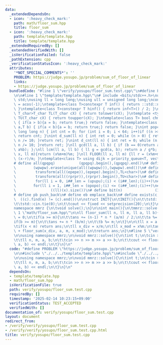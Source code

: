 ```yaml
---
data:
  _extendedDependsOn:
  - icon: ':heavy_check_mark:'
    path: math/floor_sum.hpp
    title: floor_sum
  - icon: ':heavy_check_mark:'
    path: template/template.hpp
    title: template/template.hpp
  _extendedRequiredBy: []
  _extendedVerifiedWith: []
  _isVerificationFailed: false
  _pathExtension: cpp
  _verificationStatusIcon: ':heavy_check_mark:'
  attributes:
    '*NOT_SPECIAL_COMMENTS*': ''
    PROBLEM: https://judge.yosupo.jp/problem/sum_of_floor_of_linear
    links:
    - https://judge.yosupo.jp/problem/sum_of_floor_of_linear
  bundledCode: "#line 1 \"verify/yosupo/floor_sum.test.cpp\"\n#define PROBLEM \"https://judge.yosupo.jp/problem/sum_of_floor_of_linear\"\
    \n\n#line 1 \"template/template.hpp\"\n# include <bits/stdc++.h>\nusing namespace\
    \ std;\nusing ll = long long;\nusing ull = unsigned long long;\nconst double pi\
    \ = acos(-1);\ntemplate<class T>constexpr T inf() { return ::std::numeric_limits<T>::max();\
    \ }\ntemplate<class T>constexpr T hinf() { return inf<T>() / 2; }\ntemplate <typename\
    \ T_char>T_char TL(T_char cX) { return tolower(cX); }\ntemplate <typename T_char>T_char\
    \ TU(T_char cX) { return toupper(cX); }\ntemplate<class T> bool chmin(T& a,T b)\
    \ { if(a > b){a = b; return true;} return false; }\ntemplate<class T> bool chmax(T&\
    \ a,T b) { if(a < b){a = b; return true;} return false; }\nint popcnt(unsigned\
    \ long long n) { int cnt = 0; for (int i = 0; i < 64; i++)if ((n >> i) & 1)cnt++;\
    \ return cnt; }\nint d_sum(ll n) { int ret = 0; while (n > 0) { ret += n % 10;\
    \ n /= 10; }return ret; }\nint d_cnt(ll n) { int ret = 0; while (n > 0) { ret++;\
    \ n /= 10; }return ret; }\nll gcd(ll a, ll b) { if (b == 0)return a; return gcd(b,\
    \ a%b); };\nll lcm(ll a, ll b) { ll g = gcd(a, b); return a / g*b; };\nll MOD(ll\
    \ x, ll m){return (x%m+m)%m; }\nll FLOOR(ll x, ll m) {ll r = (x%m+m)%m; return\
    \ (x-r)/m; }\ntemplate<class T> using dijk = priority_queue<T, vector<T>, greater<T>>;\n\
    # define all(qpqpq)           (qpqpq).begin(),(qpqpq).end()\n# define UNIQUE(wpwpw)\
    \        (wpwpw).erase(unique(all((wpwpw))),(wpwpw).end())\n# define LOWER(epepe)\
    \         transform(all((epepe)),(epepe).begin(),TL<char>)\n# define UPPER(rprpr)\
    \         transform(all((rprpr)),(rprpr).begin(),TU<char>)\n# define rep(i,upupu)\
    \         for(ll i = 0, i##_len = (upupu);(i) < (i##_len);(i)++)\n# define reps(i,opopo)\
    \        for(ll i = 1, i##_len = (opopo);(i) <= (i##_len);(i)++)\n# define len(x)\
    \                ((ll)(x).size())\n# define bit(n)               (1LL << (n))\n\
    # define pb push_back\n# define eb emplace_back\n# define exists(c, e)       \
    \  ((c).find(e) != (c).end())\n\nstruct INIT{\n\tINIT(){\n\t\tstd::ios::sync_with_stdio(false);\n\
    \t\tstd::cin.tie(0);\n\t\tcout << fixed << setprecision(20);\n\t}\n}INIT;\n\n\
    namespace mmrz {\n\tvoid solve();\n}\n\nint main(){\n\tmmrz::solve();\n}\n#line\
    \ 1 \"math/floor_sum.hpp\"\n\nll floor_sum(ll n, ll m, ll a, ll b){\n\tll ans\
    \ = 0;\n\tif(a >= m){\n\t\tans += (n-1) * n * (a/m) / 2;\n\t\ta %= m;\n\t}\n\t\
    if(b >= m){\n\t\tans += n * (b/m);\n\t\tb %= m;\n\t}\n\n\tll x = a * (n-1) + b;\n\
    \tif(x < m) return ans;\n\tll x_div = x/m;\n\tll x_mod = x%m;\n\tans += x_div\
    \ + floor_sum(x_div, a, m, x_mod);\n\treturn ans;\n}\n#line 5 \"verify/yosupo/floor_sum.test.cpp\"\
    \n\nusing namespace mmrz;\n\nvoid mmrz::solve(){\n\tint t;\n\tcin >> t;\n\twhile(t--){\n\
    \t\tll n, m, a, b;\n\t\tcin >> n >> m >> a >> b;\n\t\tcout << floor_sum(n, m,\
    \ a, b) << endl;\n\t}\n}\n"
  code: "#define PROBLEM \"https://judge.yosupo.jp/problem/sum_of_floor_of_linear\"\
    \n\n#include \"./../../template/template.hpp\"\n#include \"./../../math/floor_sum.hpp\"\
    \n\nusing namespace mmrz;\n\nvoid mmrz::solve(){\n\tint t;\n\tcin >> t;\n\twhile(t--){\n\
    \t\tll n, m, a, b;\n\t\tcin >> n >> m >> a >> b;\n\t\tcout << floor_sum(n, m,\
    \ a, b) << endl;\n\t}\n}\n"
  dependsOn:
  - template/template.hpp
  - math/floor_sum.hpp
  isVerificationFile: true
  path: verify/yosupo/floor_sum.test.cpp
  requiredBy: []
  timestamp: '2025-02-14 10:23:15+09:00'
  verificationStatus: TEST_ACCEPTED
  verifiedWith: []
documentation_of: verify/yosupo/floor_sum.test.cpp
layout: document
redirect_from:
- /verify/verify/yosupo/floor_sum.test.cpp
- /verify/verify/yosupo/floor_sum.test.cpp.html
title: verify/yosupo/floor_sum.test.cpp
---
```


